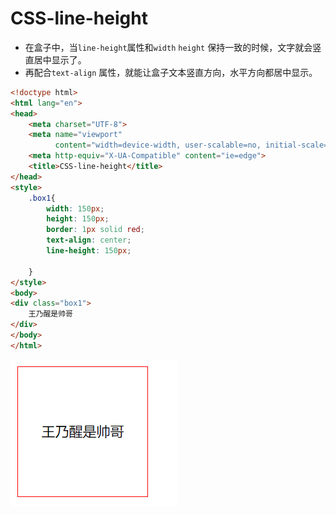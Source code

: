 # CSS-line-height

- 在盒子中，当`line-height`属性和`width` `height` 保持一致的时候，文字就会竖直居中显示了。
- 再配合`text-align` 属性，就能让盒子文本竖直方向，水平方向都居中显示。

```html
<!doctype html>
<html lang="en">
<head>
    <meta charset="UTF-8">
    <meta name="viewport"
          content="width=device-width, user-scalable=no, initial-scale=1.0, maximum-scale=1.0, minimum-scale=1.0">
    <meta http-equiv="X-UA-Compatible" content="ie=edge">
    <title>CSS-line-height</title>
</head>
<style>
    .box1{
        width: 150px;
        height: 150px;
        border: 1px solid red;
        text-align: center;
        line-height: 150px;

    }
</style>
<body>
<div class="box1">
    王乃醒是帅哥
</div>
</body>
</html>
```

![image-20220616204457821](image-20220616204457821.png)
